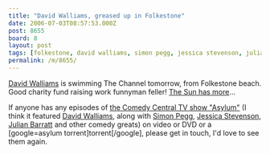 ```yaml
---
title: "David Walliams, greased up in Folkestone"
date: 2006-07-03T08:57:53.000Z
post: 8655
board: 8
layout: post
tags: [folkestone, david walliams, simon pegg, jessica stevenson, julian barratt]
permalink: /m/8655/
---
```

<a href="https://www.google.co.uk/search?q=david+walliams">David Walliams</a> is swimming The Channel tomorrow, from Folkestone beach. Good charity fund raising work funnyman feller! <a href="http://www.thesun.co.uk/article/0,,2-2006300472,00.html">The Sun has more</a>...

If anyone has any episodes of <a href="http://en.wikipedia.org/wiki/Asylum_%28television%29">the Comedy Central TV show "Asylum"</a> (I think it featured <a href="/wiki/david+walliams">David Walliams</a>, along with <a href="/wiki/simon+pegg">Simon Pegg</a>, <a href="/wiki/jessica+stevenson">Jessica Stevenson</a>, <a href="/wiki/julian+barratt">Julian Barratt</a> and other comedy greats) on video or DVD or a [google=asylum torrent]torrent[/google], please get in touch, I'd love to see them again.
